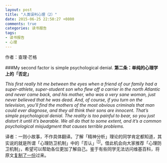 ```yaml
---
layout: post
title: "人类误判心理（2）"
date: 2015-06-25 22:50:27 +0800
comments: true
categories: 读书报告
tags:
- 读书报告
- 心理
---
```

作者：查理·芒格

###My second factor is simple psychological denial.
**第二条：单纯的心理学上的「否定」**

*This first really hit me between the eyes when a friend of our family had a super-athlete, super-student son who flew off a carrier in the north Atlantic and never came back, and his mother, who was a very sane woman, just never believed that he was dead. And, of course, if you turn on the television, you’ll find the mothers of the most obvious criminals that man could ever diagnose, and they all think their sons are innocent. That’s simple psychological denial. The reality is too painful to bear, so you just distort it until it’s bearable. We all do that to some extent, and it’s a common psychological misjudgment that causes terrible problems.*

译者：一则小故事，不作具体翻译。了解「精神分析」理论的同学肯定都知道，其实说的就是所谓「心理防卫机制」中的「否认」<sup>[[1](/self-defense-mechanism#bookmark_denial)]</sup>。借此机会向大家推荐「心理防卫机制」，希望可以帮助各位更加了解自己。鉴于有些同学无法访问维基百科，将原文[复制了一份](/self-defense-mechanism)过来。
